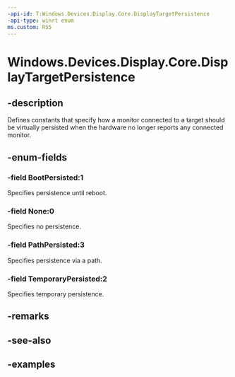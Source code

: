 ```yaml
---
-api-id: T:Windows.Devices.Display.Core.DisplayTargetPersistence
-api-type: winrt enum
ms.custom: RS5
---
```


<!-- Enumeration syntax.
public enum DisplayTargetPersistence : int 
-->

# Windows.Devices.Display.Core.DisplayTargetPersistence

## -description
Defines constants that specify how a monitor connected to a target should be virtually persisted when the hardware no longer reports any connected monitor.

## -enum-fields
### -field BootPersisted:1
Specifies persistence until reboot.

### -field None:0
Specifies no persistence.

### -field PathPersisted:3
Specifies persistence via a path.

### -field TemporaryPersisted:2
Specifies temporary persistence.

## -remarks

## -see-also

## -examples
